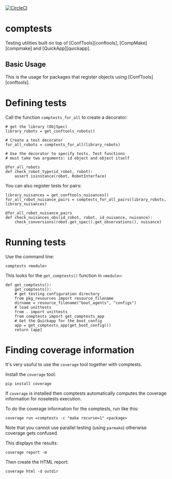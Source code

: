 [![CircleCI](https://circleci.com/gh/AndreaCensi/comptests.svg?style=shield)](https://circleci.com/gh/AndreaCensi/comptests)

comptests
=========

Testing utilities built on top of [ConfTools][conftools], [CompMake][compmake]
and [QuickApp][quickapp].


Basic Usage
-----------

This is the usage for packages that register objects using [ConfTools][conftools].

# Defining tests

Call the function ``comptests_for_all`` to create a decorator:

    # get the library (ObjSpec)
    library_robots = get_conftools_robots()

    # Create a test decorator
    for_all_robots = comptests_for_all(library_robots)

    # Use the decorator to specify tests. Test functions
    # must take two arguments: id object and object itself

    @for_all_robots
    def check_robot_type(id_robot, robot):
        assert isinstance(robot, RobotInterface)

You can also register tests for pairs:

    library_nuisances = get_conftools_nuisances()
    for_all_robot_nuisance_pairs = comptests_for_all_pairs(library_robots, library_nuisances)

    @for_all_robot_nuisance_pairs
    def check_nuisances_obs(id_robot, robot, id_nuisance, nuisance):
        check_conversions(robot.get_spec().get_observations(), nuisance)

# Running tests

Use the command line:

    comptests <module>

This looks for the ``get_comptests()`` function in ``<module>``:

    def get_comptests():
        get_comptests():
        # get testing configuration directory
        from pkg_resources import resource_filename
        dirname = resource_filename("boot_agents", "configs")
        # load unittests
        from . import unittests
        from comptests import get_comptests_app
        # Get the Quickapp for the boot_config
        app = get_comptests_app(get_boot_config())
        return [app]

Finding coverage information
============================

It's very usuful to use the ``coverage`` tool together with comptests.

Install the ``coverage`` tool:

    pip install coverage

If ``coverage`` is installed then comptests automatically computes
the coverage information for nosetests execution.

To do the coverage information for the comptests, run like this:

    coverage run =comptests -c "make recurse=1" <package>

Note that you cannot use parallel testing (using ``parmake``) otherwise
coverage gets confused.

This displays the results:

    coverage report -m

Then create the HTML report:

    coverage html -d outdir

